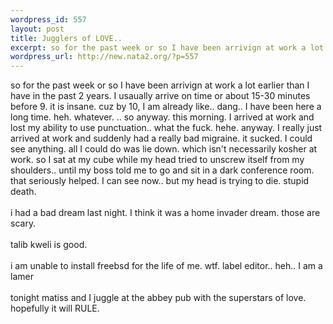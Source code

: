 ```yaml
--- 
wordpress_id: 557
layout: post
title: Jugglers of LOVE..
excerpt: so for the past week or so I have been arrivign at work a lot earlier than I have in the past 2 years. I usaually arrive on time or about 15-30 minutes before 9. it is insane. cuz by 10, I am already like.. dang.. I have been here a long time. heh. whatever. .. so anyway. this morning. I arrived at work and lost my ability to use punctuation.. what the fuck. hehe. anyway. I really just arrived at...
wordpress_url: http://new.nata2.org/?p=557
---
```

so for the past week or so I have been arrivign at work a lot earlier than I have in the past 2 years. I usaually arrive on time or about 15-30 minutes before 9. it is insane. cuz by 10, I am already like.. dang.. I have been here a long time. heh. whatever. .. so anyway. this morning. I arrived at work and lost my ability to use punctuation.. what the fuck. hehe. anyway. I really just arrived at work and suddenly had a really bad migraine. it sucked. I could see anything. all I could do was lie down. which isn't necessarily kosher at work. so I sat at my cube while my head tried to unscrew itself from my shoulders.. until my boss told me to go and sit in a dark conference room. that seriously helped. I can see now.. but my head is trying to die. stupid death. <br/><br/>i had a bad dream last night. I think it was a home invader dream. those are scary. <br/><br/>talib kweli is good. <br/><br/>i am unable to install freebsd for the life of me. wtf. label editor.. heh.. I am a lamer<br/><br/>tonight matiss and I juggle at the abbey pub with the superstars of love. hopefully it will RULE.
